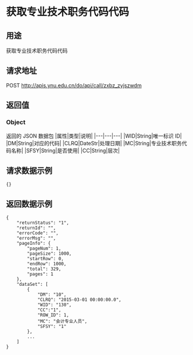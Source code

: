 # 获取专业技术职务代码代码

## 用途

获取专业技术职务代码代码

## 请求地址

POST http://apis.ynu.edu.cn/do/api/call/zxbz_zyjszwdm

## 返回值

### Object

返回的 JSON 数据包
|属性|类型|说明|
|---|---|---|
|WID|String|唯一标识 ID|
|DM|String|对应的代码|
|CLRQ|DateStr|处理日期|
|MC|String|专业技术职务代码名称|
|SFSY|String|是否使用|
|CC|String|层次|

## 请求数据示例

```
{}
```

## 返回数据示例

```
{
    "returnStatus": "1",
    "returnId": "",
    "errorCode": "",
    "errorMsg": "",
    "pageInfo": {
        "pageNum": 1,
        "pageSize": 1000,
        "startRow": 0,
        "endRow": 1000,
        "total": 329,
        "pages": 1
    },
    "dataSet": [
        {
            "DM": "10",
            "CLRQ": "2015-03-01 00:00:00.0",
            "WID": "130",
            "CC":"1",
            "ROW_ID": 1,
            "MC": "会计专业人员",
            "SFSY": "1"
        },
        ...
    ]
}
```
